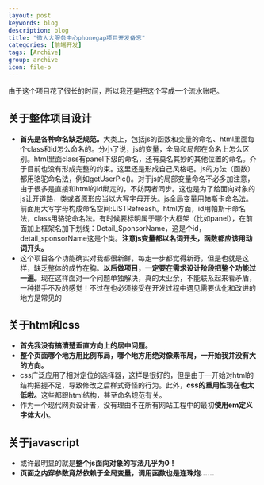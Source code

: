 ```yaml
---
layout: post
keywords: blog
description: blog
title: "微人大服务中心phonegap项目开发备忘"
categories: [前端开发]
tags: [Archive]
group: archive
icon: file-o
---
```



由于这个项目花了很长的时间，所以我还是把这个写成一个流水账吧。
<h2>关于整体项目设计</h2>
<ul>
<li><strong>首先是各种命名缺乏规范。</strong>大类上，包括js的函数和变量的命名、html里面每个class和id怎么命名的。分小了说，js的变量，全局和局部在命名上怎么区别。html里面class有panel下级的命名，还有莫名其妙的其他位置的命名。介于目前也没有形成完整的约束。这里还是形成自己风格吧。js的方法（函数）都用骆驼命名法，例如getUserPic()。对于js的局部变量命名不必多加注意，由于很多是直接和html的id绑定的，不妨两者同步。这也是为了给面向对象的js让开道路，类或者原形应当以大写字母开头。js全局变量用帕斯卡命名法。前面用大写字母构成命名空间:LISTRefreash。html方面，id用帕斯卡命名法，class用骆驼命名法。有时候要标明属于哪个大框架（比如panel），在前面加上框架名加下划线：Detail_SponsorName，这是个id，detail_sponsorName这是个类。<strong>注意js变量都以名词开头，函数都应该用动词开头。</strong></li>
<li>这个项目各个功能确实对我都很新鲜，每走一步都觉得新奇，但是也就是这样，缺乏整体的成竹在胸。<strong>以后做项目，一定要在需求设计阶段把整个功能过一遍。</strong>现在这样面对一个问题单独解决，真的太业余，不能联系起来看矛盾，一种措手不及的感觉！不过在也必须接受在开发过程中遇见需要优化和改进的地方是常见的</li>
</ul>

<h2>关于html和css</h2>
<ul>
<li><strong>首先我没有搞清楚垂直方向上的居中问题。</strong></li>
<li><strong>整个页面哪个地方用比例布局，哪个地方用绝对像素布局，一开始我并没有大的方向。</strong></li>
<li>css广泛应用了相对定位的选择器，这样是很好的，但是由于一开始对html的结构把握不足，导致修改之后样式奇怪的行为。此外，<strong>css的重用性现在也太低啦。</strong>这些都跟html结构，甚至命名规范有关。</li>
<li>作为一个现代网页设计者，没有理由不在所有网站工程中的最初<strong>使用em定义字体大小</strong>。</li>
</ul>

<h2>关于javascript</h2>
<ul>
<li>或许最明显的就是<strong>整个js面向对象的写法几乎为0！</strong></li>
<li><strong>页面之内穿参数竟然依赖于全局变量，调用函数也是连珠炮……</strong></li>
</ul>

